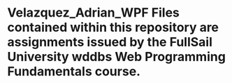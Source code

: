 Velazquez_Adrian_WPF
Files contained within this repository are assignments issued by the FullSail University
wddbs Web Programming Fundamentals course.
====================
